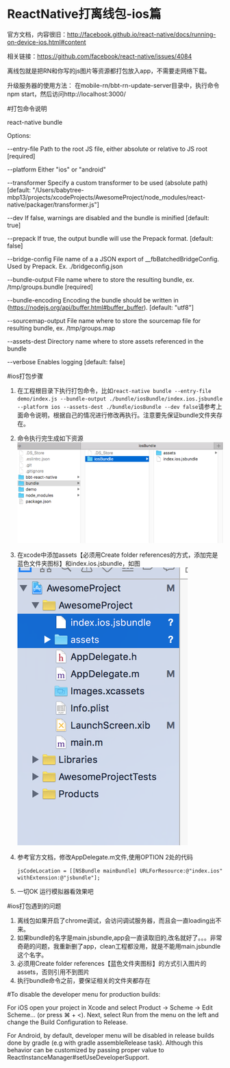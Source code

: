 # ReactNative打离线包-ios篇

官方文档，内容很旧：<http://facebook.github.io/react-native/docs/running-on-device-ios.html#content>

相关链接：<https://github.com/facebook/react-native/issues/4084>

离线包就是把RN和你写的js图片等资源都打包放入app，不需要走网络下载。

升级服务器的使用方法：
在mobile-rn/bbt-rn-update-server目录中，执行命令npm start，然后访问http://localhost:3000/

#打包命令说明

react-native bundle

Options:

  --entry-file        Path to the root JS file, either absolute or relative to JS root                                   [required]
  
  --platform          Either "ios" or "android"         
                                                                 
  --transformer       Specify a custom transformer to be used (absolute path)                                            [default: "/Users/babytree-mbp13/projects/xcodeProjects/AwesomeProject/node_modules/react-native/packager/transformer.js"]
  
  --dev               If false, warnings are disabled and the bundle is minified                                         [default: true]
  
  --prepack           If true, the output bundle will use the Prepack format.                                            [default: false]
  
  --bridge-config     File name of a a JSON export of __fbBatchedBridgeConfig. Used by Prepack. Ex. ./bridgeconfig.json
  
  --bundle-output     File name where to store the resulting bundle, ex. /tmp/groups.bundle                              [required]
  
  --bundle-encoding   Encoding the bundle should be written in (https://nodejs.org/api/buffer.html#buffer_buffer).       [default: "utf8"]
  
  --sourcemap-output  File name where to store the sourcemap file for resulting bundle, ex. /tmp/groups.map       
       
  --assets-dest       Directory name where to store assets referenced in the bundle                     
                 
  --verbose           Enables logging                                                                                    [default: false]


 
#ios打包步骤
1. 在工程根目录下执行打包命令，比如``` react-native bundle --entry-file demo/index.js --bundle-output ./bundle/iosBundle/index.ios.jsbundle --platform ios --assets-dest ./bundle/iosBundle --dev false ```请参考上面命令说明，根据自己的情况进行修改再执行。注意要先保证bundle文件夹存在。
2. 命令执行完生成如下资源 ![323424sf](media/323424sf-1.png)




2. 在xcode中添加assets【必须用Create folder references的方式，添加完是蓝色文件夹图标】和index.ios.jsbundle，如图![2015-12-23 17.35.50](media/2015-12-23%2017.35.50.png)
3. 参考官方文档，修改AppDelegate.m文件,使用OPTION 2处的代码
	```
	jsCodeLocation = [[NSBundle mainBundle] URLForResource:@"index.ios" withExtension:@"jsbundle"];
	```
4. 一切OK 运行模拟器看效果吧
 
#ios打包遇到的问题
1. 离线包如果开启了chrome调试，会访问调试服务器，而且会一直loading出不来。 
2. 如果bundle的名字是main.jsbundle,app会一直读取旧的,改名就好了。。。非常奇葩的问题，我重新删了app，clean工程都没用，就是不能用main.jsbundle这个名字。
3. 必须用Create folder references【蓝色文件夹图标】的方式引入图片的assets，否则引用不到图片
4. 执行bundle命令之前，要保证相关的文件夹都存在


#To disable the developer menu for production builds:

For iOS open your project in Xcode and select Product → Scheme → Edit Scheme... (or press ⌘ + <). Next, select Run from the menu on the left and change the Build Configuration to Release.


For Android, by default, developer menu will be disabled in release builds done by gradle (e.g with gradle assembleRelease task). Although this behavior can be customized by passing proper value to ReactInstanceManager#setUseDeveloperSupport.


